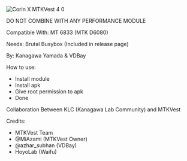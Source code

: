 ![Corin X MTKVest 4 0](https://github.com/user-attachments/assets/a739fb12-23a9-47ba-a51c-b89c3518fe99)

DO NOT COMBINE WITH ANY PERFORMANCE MODULE

Compatible With: MT 6833 (MTK D6080)

Needs: Brutal Busybox (Included in release page)

By: Kanagawa Yamada & VDBay

How to use:
- Install module
- Install apk
- Give root permission to apk
- Done

Collaboration Between KLC (Kanagawa Lab Community) and MTKVest

Credits:
- MTKVest Team
- @MiAzami (MTKVest Owner)
- @azhar_subhan (VDBay)
- HoyoLab (Waifu)
